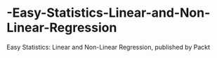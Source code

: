 # -Easy-Statistics-Linear-and-Non-Linear-Regression
 Easy Statistics: Linear and Non-Linear Regression, published by Packt
